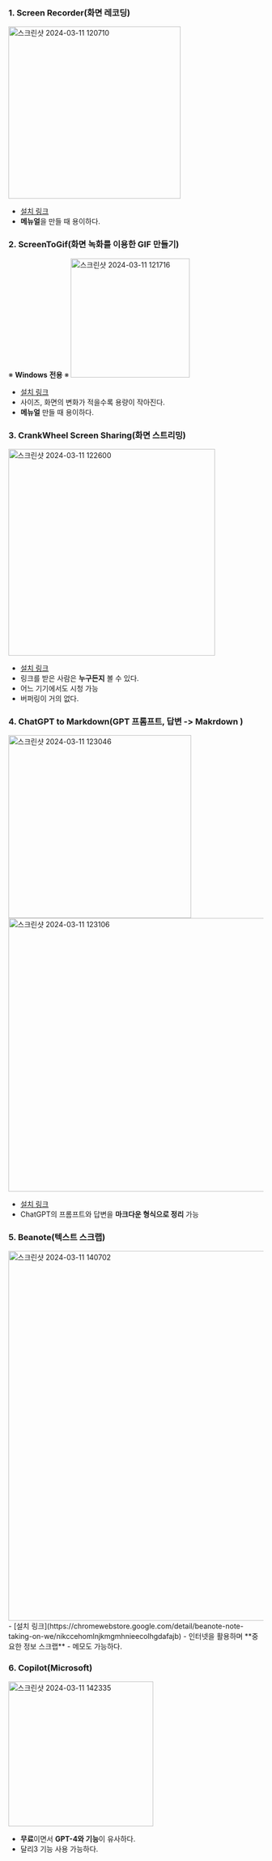 
### 1. Screen Recorder(화면 레코딩)

<img width="340" alt="스크린샷 2024-03-11 120710" src="https://github.com/to4286/to4286/assets/161290811/2f470c5a-0b51-4524-9ebd-c7bf77133130">

- [설치 링크](https://chromewebstore.google.com/detail/screen-recorder-for-googl/eclbecdgdoahkliaijlpkigldlkojjdn?hl=ko)
- **메뉴얼**을 만들 때 용이하다.


### 2. ScreenToGif(화면 녹화를 이용한 GIF 만들기)

※ **Windows** **전용** ※ 
<img width="235" alt="스크린샷 2024-03-11 121716" src="https://github.com/to4286/to4286/assets/161290811/3c2f1145-2684-4f69-b6a3-457734275e1b">

- [설치 링크](https://www.screentogif.com/)
- 사이즈, 화면의 변화가 적을수록 용량이 작아진다.
- **메뉴얼** 만들 때 용이하다.


### 3. CrankWheel Screen Sharing(화면 스트리밍)

<img width="408" alt="스크린샷 2024-03-11 122600" src="https://github.com/to4286/to4286/assets/161290811/3de58ae4-c99a-439e-8b29-92decb4bab12">

- [설치 링크](https://chromewebstore.google.com/detail/crankwheel-screen-sharing/dooinopjfnhlmmdkdepajfipfhlcmjgp)
- 링크를 받은 사람은 **누구든지** 볼 수 있다.
- 어느 기기에서도 시청 가능
- 버퍼링이 거의 없다.



### 4. ChatGPT to Markdown(GPT 프롬프트, 답변 -> Makrdown )

<img width="361" alt="스크린샷 2024-03-11 123046" src="https://github.com/to4286/to4286/assets/161290811/fd86f2cb-25e7-46ac-9a33-10762a0f8f12">
<img width="540" alt="스크린샷 2024-03-11 123106" src="https://github.com/to4286/to4286/assets/161290811/b3bad96a-2b0b-4831-bba3-c293a5c5dec5">

- [설치 링크](https://chromewebstore.google.com/detail/chatgpt-to-markdown/dloobgjjpoohngalnjepgdggjeempdec)
- ChatGPT의 프롬프트와 답변을 **마크다운 형식으로 정리** 가능



### 5. Beanote(텍스트 스크랩)

<img width="730" alt="스크린샷 2024-03-11 140702" src="https://github.com/to4286/to4286/assets/161290811/f2879ad3-dac8-4923-bc1b-5a9713f91944">
- [설치 링크](https://chromewebstore.google.com/detail/beanote-note-taking-on-we/nikccehomlnjkmgmhnieecolhgdafajb)
- 인터넷을 활용하며 **중요한 정보 스크랩**
- 메모도 가능하다.


### 6. Copilot(Microsoft)

<img width="286" alt="스크린샷 2024-03-11 142335" src="https://github.com/to4286/to4286/assets/161290811/734dbae8-204e-4461-85c1-f267a6224c80">

- **무료**이면서 **GPT-4와 기능**이 유사하다.
- 달리3 기능 사용 가능하다.

